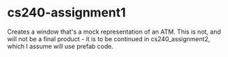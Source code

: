 # cs240-assignment1

Creates a window that's a mock representation of an ATM.
This is not, and will not be a final product - it is to be continued in cs240_assignment2, which I assume will use prefab code.
